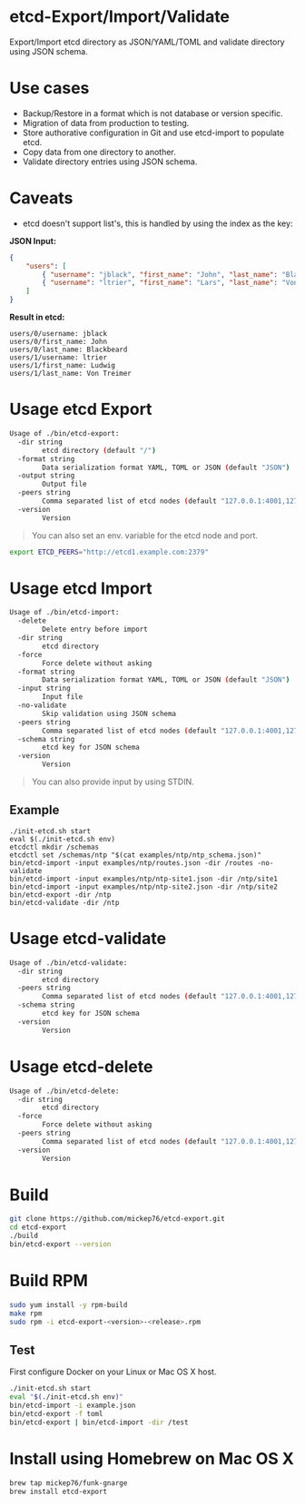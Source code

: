 # etcd-Export/Import/Validate

Export/Import etcd directory as JSON/YAML/TOML and validate directory using JSON schema.

# Use cases

- Backup/Restore in a format which is not database or version specific.
- Migration of data from production to testing.
- Store authorative configuration in Git and use etcd-import to populate etcd.
- Copy data from one directory to another.
- Validate directory entries using JSON schema.

# Caveats

- etcd doesn't support list's, this is handled by using the index as the key:

**JSON Input:**

```json
{
    "users": [
        { "username": "jblack", "first_name": "John", "last_name": "Blackbeard" },
        { "username": "ltrier", "first_name": "Lars", "last_name": "Von Trier" }
    ]
}
```      

**Result in etcd:**

```
users/0/username: jblack
users/0/first_name: John
users/0/last_name: Blackbeard
users/1/username: ltrier
users/1/first_name: Ludwig
users/1/last_name: Von Treimer
```

# Usage etcd Export

```bash
Usage of ./bin/etcd-export:
  -dir string
    	etcd directory (default "/")
  -format string
    	Data serialization format YAML, TOML or JSON (default "JSON")
  -output string
    	Output file
  -peers string
    	Comma separated list of etcd nodes (default "127.0.0.1:4001,127.0.0.1:2379")
  -version
    	Version
```

> You can also set an env. variable for the etcd node and port.

```bash
export ETCD_PEERS="http://etcd1.example.com:2379"
```

# Usage etcd Import

```bash
Usage of ./bin/etcd-import:
  -delete
    	Delete entry before import
  -dir string
    	etcd directory
  -force
    	Force delete without asking
  -format string
    	Data serialization format YAML, TOML or JSON (default "JSON")
  -input string
    	Input file
  -no-validate
    	Skip validation using JSON schema
  -peers string
    	Comma separated list of etcd nodes (default "127.0.0.1:4001,127.0.0.1:2379")
  -schema string
    	etcd key for JSON schema
  -version
    	Version
```

> You can also provide input by using STDIN.

## Example

```
./init-etcd.sh start
eval $(./init-etcd.sh env)
etcdctl mkdir /schemas
etcdctl set /schemas/ntp "$(cat examples/ntp/ntp_schema.json)"
bin/etcd-import -input examples/ntp/routes.json -dir /routes -no-validate
bin/etcd-import -input examples/ntp/ntp-site1.json -dir /ntp/site1
bin/etcd-import -input examples/ntp/ntp-site2.json -dir /ntp/site2
bin/etcd-export -dir /ntp
bin/etcd-validate -dir /ntp
```

# Usage etcd-validate

```bash
Usage of ./bin/etcd-validate:
  -dir string
    	etcd directory
  -peers string
    	Comma separated list of etcd nodes (default "127.0.0.1:4001,127.0.0.1:2379")
  -schema string
    	etcd key for JSON schema
  -version
    	Version
```

# Usage etcd-delete

```bash
Usage of ./bin/etcd-delete:
  -dir string
    	etcd directory
  -force
    	Force delete without asking
  -peers string
    	Comma separated list of etcd nodes (default "127.0.0.1:4001,127.0.0.1:2379")
  -version
    	Version
```

# Build

```bash
git clone https://github.com/mickep76/etcd-export.git
cd etcd-export
./build
bin/etcd-export --version
```

# Build RPM

```bash
sudo yum install -y rpm-build
make rpm
sudo rpm -i etcd-export-<version>-<release>.rpm
```

## Test

First configure Docker on your Linux or Mac OS X host.

```bash
./init-etcd.sh start
eval "$(./init-etcd.sh env)"
bin/etcd-import -i example.json
bin/etcd-export -f toml
bin/etcd-export | bin/etcd-import -dir /test
```

# Install using Homebrew on Mac OS X

```bash
brew tap mickep76/funk-gnarge
brew install etcd-export
```
